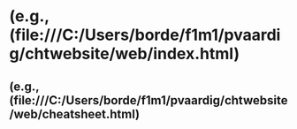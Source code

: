 # (e.g., (file:///C:/Users/borde/f1m1/pvaardig/chtwebsite/web/index.html)

## (e.g., (file:///C:/Users/borde/f1m1/pvaardig/chtwebsite/web/cheatsheet.html)
